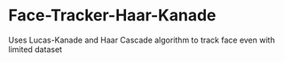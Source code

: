 # Face-Tracker-Haar-Kanade
Uses Lucas-Kanade and Haar Cascade algorithm to track face even with limited dataset
